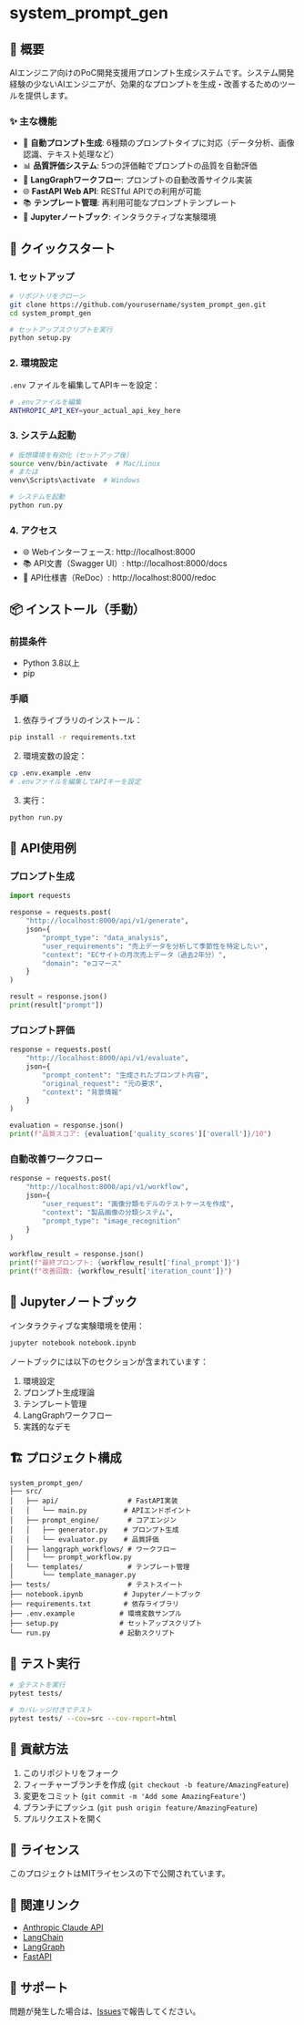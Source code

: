 # system_prompt_gen

## 📝 概要

AIエンジニア向けのPoC開発支援用プロンプト生成システムです。システム開発経験の少ないAIエンジニアが、効果的なプロンプトを生成・改善するためのツールを提供します。

### ✨ 主な機能

- 🤖 **自動プロンプト生成**: 6種類のプロンプトタイプに対応（データ分析、画像認識、テキスト処理など）
- 📊 **品質評価システム**: 5つの評価軸でプロンプトの品質を自動評価
- 🔄 **LangGraphワークフロー**: プロンプトの自動改善サイクル実装
- 🌐 **FastAPI Web API**: RESTful APIでの利用が可能
- 📚 **テンプレート管理**: 再利用可能なプロンプトテンプレート
- 📓 **Jupyterノートブック**: インタラクティブな実験環境

## 🚀 クイックスタート

### 1. セットアップ

```bash
# リポジトリをクローン
git clone https://github.com/yourusername/system_prompt_gen.git
cd system_prompt_gen

# セットアップスクリプトを実行
python setup.py
```

### 2. 環境設定

`.env` ファイルを編集してAPIキーを設定：

```bash
# .envファイルを編集
ANTHROPIC_API_KEY=your_actual_api_key_here
```

### 3. システム起動

```bash
# 仮想環境を有効化（セットアップ後）
source venv/bin/activate  # Mac/Linux
# または
venv\Scripts\activate  # Windows

# システムを起動
python run.py
```

### 4. アクセス

- 🌐 Webインターフェース: http://localhost:8000
- 📚 API文書（Swagger UI）: http://localhost:8000/docs
- 📖 API仕様書（ReDoc）: http://localhost:8000/redoc

## 📦 インストール（手動）

### 前提条件

- Python 3.8以上
- pip

### 手順

1. 依存ライブラリのインストール：
```bash
pip install -r requirements.txt
```

2. 環境変数の設定：
```bash
cp .env.example .env
# .envファイルを編集してAPIキーを設定
```

3. 実行：
```bash
python run.py
```

## 🔧 API使用例

### プロンプト生成

```python
import requests

response = requests.post(
    "http://localhost:8000/api/v1/generate",
    json={
        "prompt_type": "data_analysis",
        "user_requirements": "売上データを分析して季節性を特定したい",
        "context": "ECサイトの月次売上データ（過去2年分）",
        "domain": "eコマース"
    }
)

result = response.json()
print(result["prompt"])
```

### プロンプト評価

```python
response = requests.post(
    "http://localhost:8000/api/v1/evaluate",
    json={
        "prompt_content": "生成されたプロンプト内容",
        "original_request": "元の要求",
        "context": "背景情報"
    }
)

evaluation = response.json()
print(f"品質スコア: {evaluation['quality_scores']['overall']}/10")
```

### 自動改善ワークフロー

```python
response = requests.post(
    "http://localhost:8000/api/v1/workflow",
    json={
        "user_request": "画像分類モデルのテストケースを作成",
        "context": "製品画像の分類システム",
        "prompt_type": "image_recognition"
    }
)

workflow_result = response.json()
print(f"最終プロンプト: {workflow_result['final_prompt']}")
print(f"改善回数: {workflow_result['iteration_count']}")
```

## 📓 Jupyterノートブック

インタラクティブな実験環境を使用：

```bash
jupyter notebook notebook.ipynb
```

ノートブックには以下のセクションが含まれています：
1. 環境設定
2. プロンプト生成理論
3. テンプレート管理
4. LangGraphワークフロー
5. 実践的なデモ

## 🏗️ プロジェクト構成

```
system_prompt_gen/
├── src/
│   ├── api/                 # FastAPI実装
│   │   └── main.py         # APIエンドポイント
│   ├── prompt_engine/       # コアエンジン
│   │   ├── generator.py    # プロンプト生成
│   │   └── evaluator.py    # 品質評価
│   ├── langgraph_workflows/ # ワークフロー
│   │   └── prompt_workflow.py
│   └── templates/           # テンプレート管理
│       └── template_manager.py
├── tests/                   # テストスイート
├── notebook.ipynb          # Jupyterノートブック
├── requirements.txt        # 依存ライブラリ
├── .env.example           # 環境変数サンプル
├── setup.py               # セットアップスクリプト
└── run.py                 # 起動スクリプト
```

## 🧪 テスト実行

```bash
# 全テストを実行
pytest tests/

# カバレッジ付きでテスト
pytest tests/ --cov=src --cov-report=html
```

## 🤝 貢献方法

1. このリポジトリをフォーク
2. フィーチャーブランチを作成 (`git checkout -b feature/AmazingFeature`)
3. 変更をコミット (`git commit -m 'Add some AmazingFeature'`)
4. ブランチにプッシュ (`git push origin feature/AmazingFeature`)
5. プルリクエストを開く

## 📄 ライセンス

このプロジェクトはMITライセンスの下で公開されています。

## 🔗 関連リンク

- [Anthropic Claude API](https://www.anthropic.com/)
- [LangChain](https://www.langchain.com/)
- [LangGraph](https://github.com/langchain-ai/langgraph)
- [FastAPI](https://fastapi.tiangolo.com/)

## 💬 サポート

問題が発生した場合は、[Issues](https://github.com/yourusername/system_prompt_gen/issues)で報告してください。